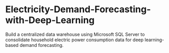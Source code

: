 # Electricity-Demand-Forecasting-with-Deep-Learning
Build a centralized data warehouse using Microsoft SQL Server to consolidate household electric power consumption data for deep learning-based demand forecasting.
